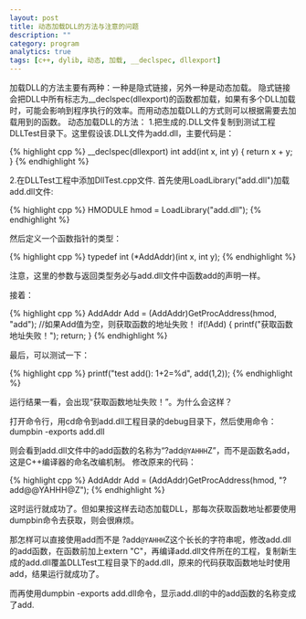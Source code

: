 ```yaml
---
layout: post
title: 动态加载DLL的方法与注意的问题
description: ""
category: program
analytics: true
tags: [c++, dylib, 动态, 加载, __declspec, dllexport]
---
```


加载DLL的方法主要有两种：一种是隐式链接，另外一种是动态加载。
隐式链接会把DLL中所有标志为\_\_declspec(dllexport)的函数都加载，如果有多个DLL加载时，可能会影响到程序执行的效率。而用动态加载DLL的方式则可以根据需要去加载用到的函数。
动态加载DLL的方法：
1.把生成的.DLL文件复制到测试工程DLLTest目录下。这里假设该.DLL文件为add.dll，主要代码是：

{% highlight cpp %}
__declspec(dllexport) int add(int x, int y)
{
    return x + y;
}
{% endhighlight %}

2.在DLLTest工程中添加DllTest.cpp文件.
首先使用LoadLibrary("add.dll")加载add.dll文件:

{% highlight cpp %}
HMODULE hmod = LoadLibrary("add.dll");
{% endhighlight %}

然后定义一个函数指针的类型：

{% highlight cpp %}
typedef int (*AddAddr)(int x, int y);
{% endhighlight %}

注意，这里的参数与返回类型务必与add.dll文件中函数add的声明一样。

接着：

{% highlight cpp %}
AddAddr Add = (AddAddr)GetProcAddress(hmod, "add");
//如果Add值为空，则获取函数的地址失败！
if(!Add)
{
    printf("获取函数地址失败！");
    return;
}
{% endhighlight %}

最后，可以测试一下：

{% highlight cpp %}
printf("test add(): 1+2=%d", add(1,2));
{% endhighlight %}

运行结果一看，会出现“获取函数地址失败！”。为什么会这样？

打开命令行，用cd命令到add.dll工程目录的debug目录下，然后使用命令：
dumpbin -exports add.dll

则会看到add.dll文件中的add函数的名称为“?add`@YAHHH`Z”，而不是函数名add，这是C++编译器的命名改编机制。 修改原来的代码：

{% highlight cpp %}
AddAddr Add = (AddAddr)GetProcAddress(hmod, "?add@@YAHHH@Z");
{% endhighlight %}

这时运行就成功了。但如果按这样去动态加载DLL，那每次获取函数地址都要使用dumpbin命令去获取，则会很麻烦。

那怎样可以直接使用add而不是 ?add`@YAHHH`Z这个长长的字符串呢，修改add.dll的add函数，在函数前加上extern "C"，再编译add.dll文件所在的工程，复制新生成的add.dll覆盖DLLTest工程目录下的add.dll，原来的代码获取函数地址时使用add，结果运行就成功了。

而再使用dumpbin -exports add.dll命令，显示add.dll的中的add函数的名称变成了add.
